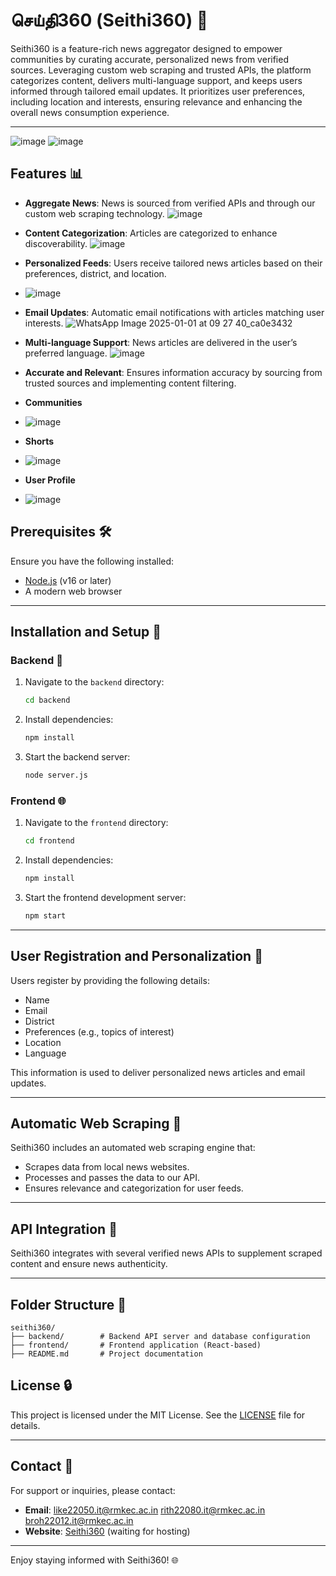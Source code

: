 # செய்தி360 (Seithi360) 💬

Seithi360 is a feature-rich news aggregator designed to empower communities by curating accurate, personalized news from verified sources. Leveraging custom web scraping and trusted APIs, the platform categorizes content, delivers multi-language support, and keeps users informed through tailored email updates. It prioritizes user preferences, including location and interests, ensuring relevance and enhancing the overall news consumption experience.

---
![image](https://github.com/user-attachments/assets/7dfd2bb3-ee49-402d-adaa-2cdbe664f744)
![image](https://github.com/user-attachments/assets/dee6ffa4-9ee3-4643-8d50-b4954cfc879f)




## Features 📊

- **Aggregate News**: News is sourced from verified APIs and through our custom web scraping technology.
 ![image](https://github.com/user-attachments/assets/fea8440c-1063-4284-b429-ab0134581118)


- **Content Categorization**: Articles are categorized to enhance discoverability.
 ![image](https://github.com/user-attachments/assets/0cddde76-f21e-4ee5-afd6-6e191f41fbd2)


- **Personalized Feeds**: Users receive tailored news articles based on their preferences, district, and location.
- ![image](https://github.com/user-attachments/assets/611c5bae-4afd-4998-8c01-17ef512a75b9)


- **Email Updates**: Automatic email notifications with articles matching user interests.
   ![WhatsApp Image 2025-01-01 at 09 27 40_ca0e3432](https://github.com/user-attachments/assets/4696020e-1ef0-4255-81a3-2e3c90593862)

- **Multi-language Support**: News articles are delivered in the user’s preferred language.
 ![image](https://github.com/user-attachments/assets/4d93ff10-9434-4752-8b9f-ecc5d185bc98)

- **Accurate and Relevant**: Ensures information accuracy by sourcing from trusted sources and implementing content filtering.

- **Communities**
- ![image](https://github.com/user-attachments/assets/6a0b9e47-da96-4f4e-8948-0241191a1dcd)

- **Shorts**
- ![image](https://github.com/user-attachments/assets/ccc478c4-c697-4827-84b2-764b35ce290c)

- **User Profile**
- ![image](https://github.com/user-attachments/assets/8a6c7769-38d2-45cc-9f6c-dca8f2285d7b)






## Prerequisites 🛠️

Ensure you have the following installed:

- [Node.js](https://nodejs.org/) (v16 or later)
- A modern web browser

---

## Installation and Setup 🚀

### Backend 🔧

1. Navigate to the `backend` directory:
   ```bash
   cd backend
   ```
2. Install dependencies:
   ```bash
   npm install
   ```
3. Start the backend server:
   ```bash
   node server.js
   ```

### Frontend 🌐

1. Navigate to the `frontend` directory:
   ```bash
   cd frontend
   ```
2. Install dependencies:
   ```bash
   npm install
   ```
3. Start the frontend development server:
   ```bash
   npm start
   ```

---

## User Registration and Personalization 👤

Users register by providing the following details:

- Name
- Email
- District
- Preferences (e.g., topics of interest)
- Location
- Language

This information is used to deliver personalized news articles and email updates.

---

## Automatic Web Scraping 🔄

Seithi360 includes an automated web scraping engine that:

- Scrapes data from local news websites.
- Processes and passes the data to our API.
- Ensures relevance and categorization for user feeds.

---

## API Integration 🔐

Seithi360 integrates with several verified news APIs to supplement scraped content and ensure news authenticity.

---

## Folder Structure 🌟

```
seithi360/
├── backend/        # Backend API server and database configuration
├── frontend/       # Frontend application (React-based)
├── README.md       # Project documentation
```


## License 🔒

This project is licensed under the MIT License. See the [LICENSE](LICENSE) file for details.

---

## Contact 📧

For support or inquiries, please contact:

- **Email**: like22050.it@rmkec.ac.in rith22080.it@rmkec.ac.in broh22012.it@rmkec.ac.in
- **Website**: [Seithi360](https://seithi360.com) (waiting for hosting)

---

Enjoy staying informed with Seithi360! 🌐
